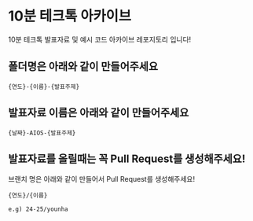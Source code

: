 # 10분 테크톡 아카이브

10분 테크톡 발표자료 및 예시 코드 아카이브 레포지토리 입니다!

## 폴더명은 아래와 같이 만들어주세요

```
{연도}-{이름}-{발표주제}
```

## 발표자료 이름은 아래와 같이 만들어주세요

```
{날짜}-AIOS-{발표주제}
```

## 발표자료를 올릴때는 꼭 Pull Request를 생성해주세요!

브랜치 명은 아래와 같이 만들어서 Pull Request를 생성해주세요!

```
{연도}/{이름}

e.g) 24-25/younha
```
